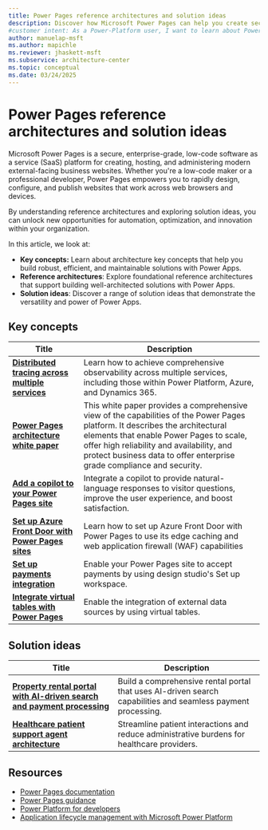 ```yaml
---
title: Power Pages reference architectures and solution ideas
description: Discover how Microsoft Power Pages can help you create secure, enterprise-grade websites with low-code solutions. Learn about key concepts, reference architectures, and solution ideas.
#customer intent: As a Power-Platform user, I want to learn about Power Pages reference architectures so that I can build secure and efficient websites.
author: manuelap-msft
ms.author: mapichle
ms.reviewer: jhaskett-msft
ms.subservice: architecture-center
ms.topic: conceptual
ms.date: 03/24/2025
---
```


# Power Pages reference architectures and solution ideas

Microsoft Power Pages is a secure, enterprise-grade, low-code software as a service (SaaS) platform for creating, hosting, and administering modern external-facing business websites. Whether you're a low-code maker or a professional developer, Power Pages empowers you to rapidly design, configure, and publish websites that work across web browsers and devices.

By understanding reference architectures and exploring solution ideas, you can unlock new opportunities for automation, optimization, and innovation within your organization.

In this article, we look at:

- **Key concepts:** Learn about architecture key concepts that help you build robust, efficient, and maintainable solutions with Power Apps.
- **Reference architectures**: Explore foundational reference architectures that support building well-architected solutions with Power Apps.
- **Solution ideas**: Discover a range of solution ideas that demonstrate the versatility and power of Power Apps.

## Key concepts

| Title | Description |
| --- | --- |
| **[Distributed tracing across multiple services](../reference-architectures/distributed-tracing.md)** | Learn how to achieve comprehensive observability across multiple services, including those within Power Platform, Azure, and Dynamics 365. |
| **[Power Pages architecture white paper](/power-pages/guidance/white-papers/architecture)** | This white paper provides a comprehensive view of the capabilities of the Power Pages platform. It describes the architectural elements that enable Power Pages to scale, offer high reliability and availability, and protect business data to offer enterprise grade compliance and security. |
| **[Add a copilot to your Power Pages site](/power-pages/getting-started/enable-chatbot)** | Integrate a copilot to provide natural-language responses to visitor questions, improve the user experience, and boost satisfaction. |
| **[Set up Azure Front Door with Power Pages sites](/power-pages/configure/azure-front-door)** | Learn how to set up Azure Front Door with Power Pages to use its edge caching and web application firewall (WAF) capabilities |
| **[Set up payments integration](/power-pages/admin/set-up-payments-integration)** | Enable your Power Pages site to accept payments by using design studio's Set up workspace. |
| **[Integrate virtual tables with Power Pages](/power-pages/configure/virtual-tables)** | Enable the integration of external data sources by using virtual tables. |

## Solution ideas

| Title | Description |
| --- | --- |
| **[Property rental portal with AI-driven search and payment processing](../solution-ideas/agent-rental-portal.md)** | Build a comprehensive rental portal that uses AI-driven search capabilities and seamless payment processing. |
| **[Healthcare patient support agent architecture](../solution-ideas/agent-healthcare-patient-support.md)** | Streamline patient interactions and reduce administrative burdens for healthcare providers. |

## Resources

- [Power Pages documentation](/power-pages/)
- [Power Pages guidance](/power-pages/guidance/)
- [Power Platform for developers](/power-platform/developer/get-started)
- [Application lifecycle management with Microsoft Power Platform](/power-platform/alm/)
